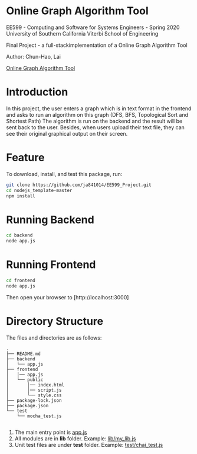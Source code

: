 # Online Graph Algorithm Tool

EE599 - Computing and Software for Systems Engineers - Spring 2020
University of Southern California Viterbi School of Engineering

Final Project - a full-stackimplementation of a Online Graph Algorithm Tool

Author: Chun-Hao, Lai

[Online Graph Algorithm Tool](https://graphonline.ru/en/)
# Introduction

In this project, the user enters a graph which is in text format in the frontend and asks to run an algorithm on this graph (DFS, BFS, Topological Sort and Shortest Path) The algorithm is run on the backend and the result will be sent back to the user. Besides, when users upload their text file, they can see their original graphical output on their screen.

# Feature

To download, install, and test this package, run:

```bash
git clone https://github.com/ja841014/EE599_Project.git
cd nodejs_template-master
npm install
```

# Running Backend
```bash
cd backend
node app.js
```

# Running Frontend
```bash
cd frontend
node app.js
```
Then open your browser to [http://localhost:3000]


# Directory Structure

The files and directories are as follows:

```
.
├── README.md
├── backend
│   └── app.js
├── frontend
│   │── app.js
│   └── public
│       │── index.html
│       │── script.js
│       └── style.css
├── package-lock.json
├── package.json
└── test
    └── mocha_test.js
    
```

1. The main entry point is [app.js](app.js)
2. All modules are in **lib** folder. Example: [lib/my_lib.js](lib/my_lib.js)
3. Unit test files are under **test** folder. Example: [test/chai_test.js](test/chai_test.js)
